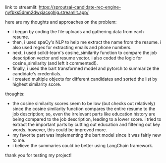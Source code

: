 
link to streamlit: https://sproutsai-candidate-rec-engine-nyfbks5dmn2dwxjacsghjg.streamlit.app/ 

here are my thoughts and approaches on the problem:
  - i began by coding the file uploads and gathering data from each resume.
  - then, i used spaCy's NLP to help me extract the name from the resume. i also used regex for extracting emails and phone numbers.
  - next, i used scikit-learn's cosine_similarity function to compare the job description vector and resume vector. i also coded the logic for cosine_similarity (and left it commented!).
  - finally, i used the bart transformed model and pytorch to summarize the candidate's credentials.
  - i created multiple objects for different candidates and sorted the list by highest similarity score.

thoughts:
- the cosine similarity scores seem to be low (but checks out relatively) since the cosine similarity function compares the entire resume to the job description; so, even the irrelevant parts like education history are being compared to the job description, leading to a lower score. i tried to extract the important parts by cutting out education and filtering out key words. however, this could be improved more.
- my favorite part was implementing the bart model since it was fairly new to me.
- i believe the summaries could be better using LangChain framework.

thank you for testing my project! 
